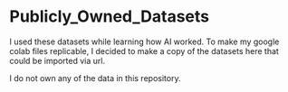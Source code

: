 # Publicly_Owned_Datasets
I used these datasets while learning how AI worked. To make my google colab files replicable, I decided to make a copy of the datasets here that could be imported via url.

I do not own any of the data in this repository.
